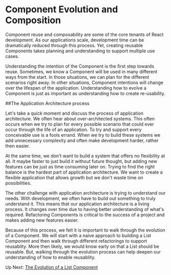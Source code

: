 # Component Evolution and Composition
 Component reuse and composability are some of the core tenants of React development. As our applications scale, development time can be dramatically reduced through this process. Yet, creating reusable Components takes planning and understanding to support multiple use cases.
 
 Understanding the intention of the Component is the first step towards reuse. Sometimes, we know a Component will be used in many different ways from the start. In those situations, we can plan for the different scenarios right away. In other situations, Component intentions will change over the lifespan of the application. Understanding how to evolve a Component is just as important as understanding how to create re-usability.
 
 ##The Application Architecture process
 
 Let's take a quick moment and discuss the process of application architecture. We often hear about over-architected systems. This often occurs when we try to plan for every possible scenario that could ever occur through the life of an application. To try and support every conceivable use is a fools errand. When we try to build these systems we add unnecessary complexity and often make development harder, rather then easier.
 
 At the same time, we don't want to build a system that offers no flexibility at all. It maybe faster to just build it without future thought, but adding new features can be just as time consuming later on. Trying to find the right balance is the hardest part of application architecture. We want to create a flexible application that allows growth but we don't waste time on possibilities.
 
 The other challenge with application architecture is trying to understand our needs. With development, we often have to build out something to truly understand it. This means that our application architecture is a living process. It changes over time due to having better understanding of what's required. Refactoring Components is critical to the success of a project and makes adding new features easier.
 
 Because of this process, we felt it is important to walk through the evolution of a Component. 
We will start with a naive approach to building a List Component and then walk through different refactorings to support reusablity. More then likely, we would know early on that a List should be reusable. But, walking through the evolution process can help deepen our understanding of how to enable reusablity.
 
 Up Next: [The Evolution of a List Component](/patterns/the_evolution_of_a_list_component.md)